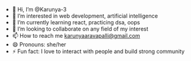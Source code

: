 - 👋 Hi, I’m @Karunya-3
- 👀 I’m interested in web development, artificial intelligence
- 🌱 I’m currently learning react, practicing dsa, oops
- 💞️ I’m looking to collaborate on any field of my interest
- 📫 How to reach me karunyaaravapalli@gmail.com
- 😄 Pronouns: she/her
- ⚡ Fun fact: I love to interact with people and build strong community
  

<!---
Karunya-3/Karunya-3 is a ✨ special ✨ repository because its `README.md` (this file) appears on your GitHub profile.
You can click the Preview link to take a look at your changes.
--->
